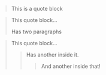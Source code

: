 > This is a quote block

> This quote block...
> 
> Has two paragraphs

> This quote block...
> 
> > Has another inside it.
> > 
> > > And another inside that!
